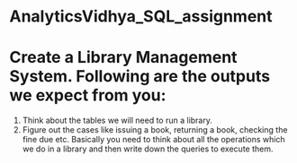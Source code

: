 # AnalyticsVidhya_SQL_assignment

# Create a Library Management System. Following are the outputs we expect from you:

1) Think about the tables we will need to run a library.
2) Figure out the cases like issuing a book, returning a book, checking the fine due etc. Basically you need to think  about all the operations which we do in a library and then write down the queries to execute them.
